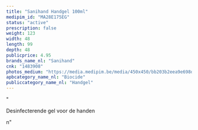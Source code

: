 ```yaml
---
title: "Sanihand Handgel 100ml"
medipim_id: "MA28E175EG"
status: "active"
prescription: false
weight: 123
width: 48
length: 99
depth: 48
publicprice: 4.95
brands_name_nl: "Sanihand"
cnk: "1483908"
photos_medium: "https://media.medipim.be/media/450x450/bb203b2eea9e698de49c944b200cdb1cf50f08a6.jpg"
apbcategory_name_nl: "Biocide"
publiccategory_name_nl: "Handgel"
---
```

"<p>Desinfecterende gel voor de handen</p>n"
